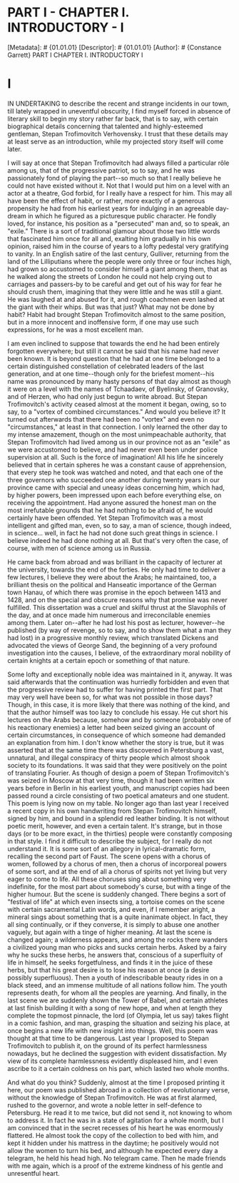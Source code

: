 # PART I - CHAPTER I. INTRODUCTORY - I
[Metadata]: # {01.01.01}
[Descriptor]: # {01.01.01}
[Author]: # {Constance Garrett}
PART I
CHAPTER I. INTRODUCTORY
I
# I
IN UNDERTAKING to describe the recent and strange incidents in our town, till
lately wrapped in uneventful obscurity, I find myself forced in absence of
literary skill to begin my story rather far back, that is to say, with certain
biographical details concerning that talented and highly-esteemed gentleman,
Stepan Trofimovitch Verhovensky. I trust that these details may at least serve
as an introduction, while my projected story itself will come later.

I will say at once that Stepan Trofimovitch had always filled a particular rôle
among us, that of the progressive patriot, so to say, and he was passionately
fond of playing the part--so much so that I really believe he could not have
existed without it. Not that I would put him on a level with an actor at a
theatre, God forbid, for I really have a respect for him. This may all have
been the effect of habit, or rather, more exactly of a generous propensity he
had from his earliest years for indulging in an agreeable day-dream in which he
figured as a picturesque public character. He fondly loved, for instance, his
position as a "persecuted" man and, so to speak, an "exile." There is a sort of
traditional glamour about those two little words that fascinated him once for
all and, exalting him gradually in his own opinion, raised him in the course of
years to a lofty pedestal very gratifying to vanity. In an English satire of
the last century, Gulliver, returning from the land of the Lilliputians where
the people were only three or four inches high, had grown so accustomed to
consider himself a giant among them, that as he walked along the streets of
London he could not help crying out to carriages and passers-by to be careful
and get out of his way for fear he should crush them, imagining that they were
little and he was still a giant. He was laughed at and abused for it, and rough
coachmen even lashed at the giant with their whips. But was that just? What may
not be done by habit? Habit had brought Stepan Trofimovitch almost to the same
position, but in a more innocent and inoffensive form, if one may use such
expressions, for he was a most excellent man.

I am even inclined to suppose that towards the end he had been entirely
forgotten everywhere; but still it cannot be said that his name had never been
known. It is beyond question that he had at one time belonged to a certain
distinguished constellation of celebrated leaders of the last generation, and
at one time--though only for the briefest moment--his name was pronounced by
many hasty persons of that day almost as though it were on a level with the
names of Tchaadaev, of Byelinsky, of Granovsky, and of Herzen, who had only
just begun to write abroad. But Stepan Trofimovitch's activity ceased almost at
the moment it began, owing, so to say, to a "vortex of combined circumstances."
And would you believe it? It turned out afterwards that there had been no
"vortex" and even no "circumstances," at least in that connection. I only
learned the other day to my intense amazement, though on the most unimpeachable
authority, that Stepan Trofimovitch had lived among us in our province not as
an "exile" as we were accustomed to believe, and had never even been under
police supervision at all. Such is the force of imagination! All his life he
sincerely believed that in certain spheres he was a constant cause of
apprehension, that every step he took was watched and noted, and that each one
of the three governors who succeeded one another during twenty years in our
province came with special and uneasy ideas concerning him, which had, by
higher powers, been impressed upon each before everything else, on receiving
the appointment. Had anyone assured the honest man on the most irrefutable
grounds that he had nothing to be afraid of, he would certainly have been
offended. Yet Stepan Trofimovitch was a most intelligent and gifted man, even,
so to say, a man of science, though indeed, in science... well, in fact he had
not done such great things in science. I believe indeed he had done nothing at
all. But that's very often the case, of course, with men of science among us in
Russia.

He came back from abroad and was brilliant in the capacity of lecturer at the
university, towards the end of the forties. He only had time to deliver a few
lectures, I believe they were about the Arabs; he maintained, too, a brilliant
thesis on the political and Hanseatic importance of the German town Hanau, of
which there was promise in the epoch between 1413 and 1428, and on the special
and obscure reasons why that promise was never fulfilled. This dissertation was
a cruel and skilful thrust at the Slavophils of the day, and at once made him
numerous and irreconcilable enemies among them. Later on--after he had lost his
post as lecturer, however--he published (by way of revenge, so to say, and to
show them what a man they had lost) in a progressive monthly review, which
translated Dickens and advocated the views of George Sand, the beginning of a
very profound investigation into the causes, I believe, of the extraordinary
moral nobility of certain knights at a certain epoch or something of that
nature.

Some lofty and exceptionally noble idea was maintained in it, anyway. It was
said afterwards that the continuation was hurriedly forbidden and even that the
progressive review had to suffer for having printed the first part. That may
very well have been so, for what was not possible in those days? Though, in
this case, it is more likely that there was nothing of the kind, and that the
author himself was too lazy to conclude his essay. He cut short his lectures on
the Arabs because, somehow and by someone (probably one of his reactionary
enemies) a letter had been seized giving an account of certain circumstances,
in consequence of which someone had demanded an explanation from him. I don't
know whether the story is true, but it was asserted that at the same time there
was discovered in Petersburg a vast, unnatural, and illegal conspiracy of
thirty people which almost shook society to its foundations. It was said that
they were positively on the point of translating Fourier. As though of design a
poem of Stepan Trofimovitch's was seized in Moscow at that very time, though it
had been written six years before in Berlin in his earliest youth, and
manuscript copies had been passed round a circle consisting of two poetical
amateurs and one student. This poem is lying now on my table. No longer ago
than last year I received a recent copy in his own handwriting from Stepan
Trofimovitch himself, signed by him, and bound in a splendid red leather
binding. It is not without poetic merit, however, and even a certain talent.
It's strange, but in those days (or to be more exact, in the thirties) people
were constantly composing in that style. I find it difficult to describe the
subject, for I really do not understand it. It is some sort of an allegory in
lyrical-dramatic form, recalling the second part of Faust. The scene opens with
a chorus of women, followed by a chorus of men, then a chorus of incorporeal
powers of some sort, and at the end of all a chorus of spirits not yet living
but very eager to come to life. All these choruses sing about something very
indefinite, for the most part about somebody's curse, but with a tinge of the
higher humour. But the scene is suddenly changed. There begins a sort of
"festival of life" at which even insects sing, a tortoise comes on the scene
with certain sacramental Latin words, and even, if I remember aright, a mineral
sings about something that is a quite inanimate object. In fact, they all sing
continually, or if they converse, it is simply to abuse one another vaguely,
but again with a tinge of higher meaning. At last the scene is changed again; a
wilderness appears, and among the rocks there wanders a civilized young man who
picks and sucks certain herbs. Asked by a fairy why he sucks these herbs, he
answers that, conscious of a superfluity of life in himself, he seeks
forgetfulness, and finds it in the juice of these herbs, but that his great
desire is to lose his reason at once (a desire possibly superfluous). Then a
youth of indescribable beauty rides in on a black steed, and an immense
multitude of all nations follow him. The youth represents death, for whom all
the peoples are yearning. And finally, in the last scene we are suddenly shown
the Tower of Babel, and certain athletes at last finish building it with a song
of new hope, and when at length they complete the topmost pinnacle, the lord
(of Olympia, let us say) takes flight in a comic fashion, and man, grasping the
situation and seizing his place, at once begins a new life with new insight
into things. Well, this poem was thought at that time to be dangerous. Last
year I proposed to Stepan Trofimovitch to publish it, on the ground of its
perfect harmlessness nowadays, but he declined the suggestion with evident
dissatisfaction. My view of its complete harmlessness evidently displeased him,
and I even ascribe to it a certain coldness on his part, which lasted two whole
months.

And what do you think? Suddenly, almost at the time I proposed printing it
here, our poem was published abroad in a collection of revolutionary verse,
without the knowledge of Stepan Trofimovitch. He was at first alarmed, rushed
to the governor, and wrote a noble letter in self-defence to Petersburg. He
read it to me twice, but did not send it, not knowing to whom to address it. In
fact he was in a state of agitation for a whole month, but I am convinced that
in the secret recesses of his heart he was enormously flattered. He almost took
the copy of the collection to bed with him, and kept it hidden under his
mattress in the daytime; he positively would not allow the women to turn his
bed, and although he expected every day a telegram, he held his head high. No
telegram came. Then he made friends with me again, which is a proof of the
extreme kindness of his gentle and unresentful heart.

